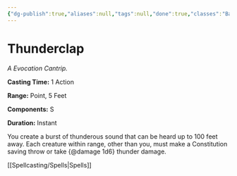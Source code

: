 ```yaml
---
{"dg-publish":true,"aliases":null,"tags":null,"done":true,"classes":"Bard, Druid, Sorcerer, Warlock, Wizard, Artificer (Revisited), Artificer,","spellLevel":0,"school":"Evocation","source":"XGE","permalink":"/spells/thunderclap/","dgHomeLink":false,"dgPassFrontmatter":true}
---
```


# Thunderclap
*A Evocation Cantrip.*

**Casting Time:** 1 Action

**Range:** Point, 5 Feet

**Components:** S 

**Duration:** Instant

You create a burst of thunderous sound that can be heard up to 100 feet away. Each creature within range, other than you, must make a Constitution saving throw or take {@damage 1d6} thunder damage.

[[Spellcasting/Spells|Spells]]